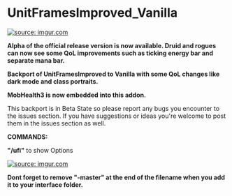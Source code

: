 # UnitFramesImproved_Vanilla

<a href="https://imgur.com/9JfC7c2"><img src="https://i.imgur.com/9JfC7c2.png" title="source: imgur.com" /></a>

<b>Alpha of the official release version is now available. Druid and rogues can now see some QoL improvements such as ticking energy bar and separate mana bar.</b>

<b>Backport of UnitFramesImproved to Vanilla with some QoL changes like dark mode and class portraits.</b>

<b>MobHealth3 is now embedded into this addon.</b>

This backport is in Beta State so please report any bugs you encounter to the issues section.
If you have suggestions or ideas you're welcome to post them in the issues section as well.

<b>COMMANDS: </b>

<b>"/ufi"</b> to show Options

<a href="http://imgur.com/xuOfMry"><img src="http://i.imgur.com/xuOfMry.png" title="source: imgur.com" /></a>

<b>Dont forget to remove "-master" at the end of the filename when you add it to your interface folder.</b>

